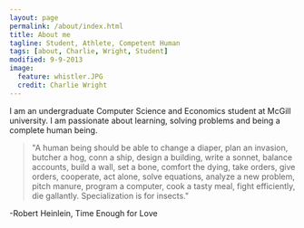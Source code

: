 ```yaml
---
layout: page
permalink: /about/index.html
title: About me
tagline: Student, Athlete, Competent Human
tags: [about, Charlie, Wright, Student]
modified: 9-9-2013
image:
  feature: whistler.JPG
  credit: Charlie Wright
---
```


I am an undergraduate Computer Science and Economics student at McGill university. I am passionate about learning, solving problems and being a complete human being. 

> "A human being should be able to change a diaper, plan an invasion, butcher a hog, conn a ship, design a building, write a sonnet, balance accounts, build a wall, set a bone, comfort the dying, take orders, give orders, cooperate, act alone, solve equations, analyze a new problem, pitch manure, program a computer, cook a tasty meal, fight efficiently, die gallantly. Specialization is for insects."	

-Robert Heinlein, Time Enough for Love
